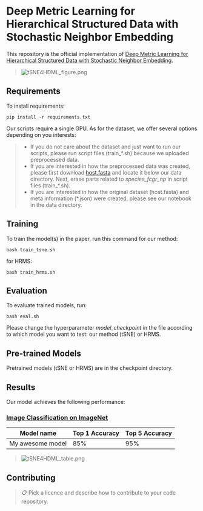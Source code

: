 # Deep Metric Learning for Hierarchical Structured Data with Stochastic Neighbor Embedding

This repository is the official implementation of [Deep Metric Learning for Hierarchical Structured Data with Stochastic Neighbor Embedding](https://arxiv.org/abs/2030.12345). 

>![tSNE4HDML_figure.png](https://github.com/yoheyokubo/Images/blob/f33751e5a4c5f4910d15836a81e332f62ded444b/tSNE4HDML_figure.png)

## Requirements

To install requirements:

```setup
pip install -r requirements.txt
```

Our scripts require a single GPU. As for the dataset, we offer several options depending on you interests:
> -  If you do not care about the dataset and just want to run our scripts, please run script files (train_*.sh) because we uploaded preprocessed data.
> -  If you are interested in how the preprocessed data was created, please first download [host.fasta](https://zenodo.org/records/11274359) and locate it below our data directory. Next, erase parts related to *species_fcgr_np* in script files (train_*.sh).
> -  If you are interested in how the original dataset (host.fasta) and meta information (*.json) were created, please see our notebook in the data directory.

## Training

To train the model(s) in the paper, run this command for our method:

```train
bash train_tsne.sh
```
for HRMS:

```train
bash train_hrms.sh
```

## Evaluation

To evaluate trained models, run:

```eval
bash eval.sh
```
Please change the hyperparameter _model_checkpoint_ in the file according to which model you want to test: our method (tSNE) or HRMS.

## Pre-trained Models

Pretrained models (tSNE or HRMS) are in the checkpoint directory.

## Results

Our model achieves the following performance:

### [Image Classification on ImageNet](https://paperswithcode.com/sota/image-classification-on-imagenet)

| Model name         | Top 1 Accuracy  | Top 5 Accuracy |
| ------------------ |---------------- | -------------- |
| My awesome model   |     85%         |      95%       |

>![tSNE4HDML_table.png](https://github.com/yoheyokubo/Images/blob/f33751e5a4c5f4910d15836a81e332f62ded444b/tSNE4HDML_table.png) 


## Contributing

>📋  Pick a licence and describe how to contribute to your code repository. 
